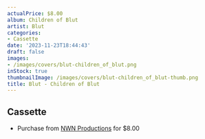 ```yaml
---
actualPrice: $8.00
album: Children of Blut
artist: Blut
categories:
- Cassette
date: '2023-11-23T18:44:43'
draft: false
images:
- /images/covers/blut-children_of_blut.png
inStock: true
thumbnailImage: /images/covers/blut-children_of_blut-thumb.png
title: Blut - Children of Blut
---
```


## Cassette
* Purchase from [NWN Productions](http://shop.nwnprod.com/index.php?route=product/product&path=73&product_id=10190&sort=pd.name&order=ASC) for $8.00
